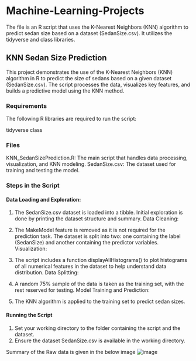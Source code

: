 # Machine-Learning-Projects

The file is an R script that uses the K-Nearest Neighbors (KNN) algorithm to predict sedan size based on a dataset (SedanSize.csv). It utilizes the tidyverse and class libraries. 

## KNN Sedan Size Prediction

This project demonstrates the use of the K-Nearest Neighbors (KNN) algorithm in R to predict the size of sedans based on a given dataset (SedanSize.csv). The script processes the data, visualizes key features, and builds a predictive model using the KNN method.

### Requirements
The following R libraries are required to run the script:

tidyverse
class

### Files
KNN_SedanSizePrediction.R: The main script that handles data processing, visualization, and KNN modeling.
SedanSize.csv: The dataset used for training and testing the model.

### Steps in the Script
#### Data Loading and Exploration:

1. The SedanSize.csv dataset is loaded into a tibble.
Initial exploration is done by printing the dataset structure and summary.
Data Cleaning:

2. The MakeModel feature is removed as it is not required for the prediction task.
The dataset is split into two: one containing the label (SedanSize) and another containing the predictor variables.
Visualization:

3. The script includes a function displayAllHistograms() to plot histograms of all numerical features in the dataset to help understand data distribution.
Data Splitting:

4. A random 75% sample of the data is taken as the training set, with the rest reserved for testing.
Model Training and Prediction:

5. The KNN algorithm is applied to the training set to predict sedan sizes.

#### Running the Script
1. Set your working directory to the folder containing the script and the dataset.
2. Ensure the dataset SedanSize.csv is available in the working directory.



Summary of the Raw data is given in the below image 
![image](https://github.com/user-attachments/assets/aa7e953d-4a30-464d-a9ba-c7369f6681a6)
